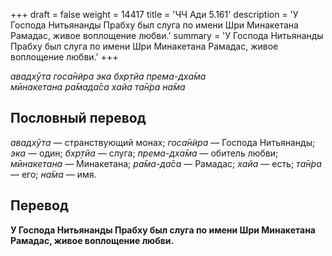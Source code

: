 +++
draft = false
weight = 14417
title = 'ЧЧ Ади 5.161'
description = 'У Господа Нитьянанды Прабху был слуга по имени Шри Минакетана Рамадас, живое воплощение любви.'
summary = 'У Господа Нитьянанды Прабху был слуга по имени Шри Минакетана Рамадас, живое воплощение любви.'
+++

_авадхӯта госа̄н̃ира эка бхр̣тйа према-дха̄ма  
мӣнакетана ра̄мада̄са хайа та̄н̇ра на̄ма_

## Пословный перевод

_авадхӯта_ — странствующий монах; _госа̄н̃ира_ — Господа Нитьянанды; _эка_ — один; _бхр̣тйа_ — слуга; _према_\-_дха̄ма_ — обитель любви; _мӣнакетана_ — Минакетана; _ра̄ма_\-_да̄са_ — Рамадас; _хайа_ — есть; _та̄н̇ра_ — его; _на̄ма_ — имя.

## Перевод

**У Господа Нитьянанды Прабху был слуга по имени Шри Минакетана Рамадас, живое воплощение любви.**
